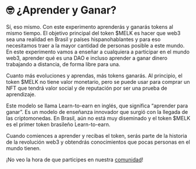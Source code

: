 # 🤓 ¿Aprender y Ganar?

Sí, eso mismo. Con este experimento aprenderás y ganarás tokens al mismo tiempo. El objetivo principal del token $MELK es hacer que web3 sea una realidad en Brasil y países hispanohablantes y para eso necesitamos traer a la mayor cantidad de personas posible a este mundo. En este experimento vamos a enseñar a cualquiera a participar en el mundo web3, aprender qué es una DAO e incluso aprender a ganar dinero trabajando a distancia, de forma libre para una.

Cuanto más evoluciones y aprendas, más tokens ganarás. Al principio, el token $MELK no tiene valor monetario, pero se puede usar para comprar un NFT que tendrá valor social y de reputación por ser una prueba de aprendizaje.

Este modelo se llama Learn-to-earn en inglés, que significa “aprender para ganar”. Es un modelo de enseñanza innovador que surgió con la llegada de las criptomonedas. En Brasil, aún no está muy diseminado y el token $MELK es el primer token brasileño Learn-to-earn.

Cuando comiences a aprender y recibas el token, serás parte de la historia de la revolución web3 y obtendrás conocimientos que pocas personas en el mundo tienen.

¡No veo la hora de que participes en nuestra [comunidad](comunidade.md)!
